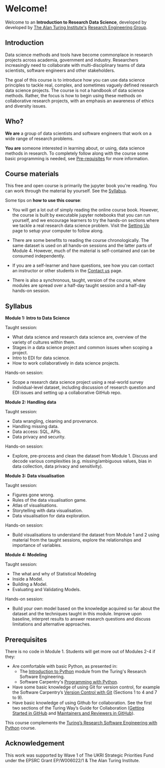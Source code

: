 # Welcome!

Welcome to an **Introduction to Research Data Science**, developed by
developed by [The Alan Turing Institute's](https://www.turing.ac.uk/) 
[Research Engineering Group](https://www.turing.ac.uk/research-engineering).


## Introduction

Data science methods and tools have become commonplace in research projects across academia, government and industry. Researchers increasingly need to collaborate with multi-disciplinary teams of data scientists, software engineers and other stakeholders.

The goal of this course is to introduce how you can use data science principles to tackle real, complex, and sometimes vaguely defined research data science projects. The course is not a handbook of data science methods. Rather, the focus is how to begin using these methods on collaborative research projects, with an emphasis an awareness of ethics and diversity issues.


## Who? 

**We are** a group of data scientists and software engineers that work on a wide range of research problems.

**You are** someone interested in learning about, or using, data science methods in research. To completely follow along with the course some basic programming is needed, see [Pre-requisites](#prerequisites) for more information.



## Course materials

This free and open course is primarily the jupyter book you're reading. You can work through the material by yourself. See the [Syllabus](#syllabus).


Some tips on **how to use this course**:

- You will get a lot out of simply reading the online course book. However, the course is built by executable jupyter notebooks that you can run yourself, and we encourage learners to try the hands-on sections where we tackle a real research data science problem. Visit the [Setting Up]() page to setup your computer to follow along.

- There are some benefits to reading the course chronologically. The same dataset is used on all hands-on sessions and the latter parts of Module 4. However, much of the material is self-contained and can be consumed independently. 


- If you are a self-learner and have questions, see how you can contact an instructor or other students in the [Contact us]() page.


- There is also a synchronous, taught, version of the course, where modules are spread over a half-day taught session and a half-day hands-on session. 


## Syllabus

**Module 1: Intro to Data Science**

Taught session: 
- What data science and research data science are, overview of the variety of cultures within them.
- Stages in a data science project and common issues when scoping a project.
- Intro to EDI for data science.
- How to work collaboratively in data science projects.

Hands-on session:
- Scope a research data science project using a real-world survey individual-level dataset, including discussion of research question and EDI issues and setting up a collaborative GitHub repo.

**Module 2: Handling data**

Taught session:
- Data wrangling, cleaning and provenance.
- Handling missing data.
- Data access: SQL, APIs.
- Data privacy and security.

Hands-on session:
- Explore, pre-process and clean the dataset from Module 1. Discuss and decode various complexities (e.g. missing/ambiguous values, bias in data collection, data privacy and sensitivity).

**Module 3: Data visualisation**

Taught session:
- Figures gone wrong.
- Rules of the data visualisation game.
- Atlas of visualisations.
- Storytelling with data visualisation.
- Data visualisation for data exploration.

Hands-on session:
- Build visualisations to understand the dataset from Module 1 and 2 using material from the taught sessions, explore the relationships and importance of variables.

**Module 4: Modeling**

Taught session:
- The what and why of Statistical Modeling
- Inside a Model.
- Building a Model.
- Evaluating and Validating Models.

Hands-on session:
- Build your own model based on the knowledge acquired so far about the dataset and the techniques taught in this module. Improve upon baseline, interpret results to answer research questions and discuss limitations and alternative approaches.


## Prerequisites

There is no code in Module 1. Students will get more out of Modules 2-4 if they:

- Are comfortable with basic Python, as presented in:
  - The [Introduction to Python](https://alan-turing-institute.github.io/rse-course/html/module01_introduction_to_python/index.html) module from the Turing's Research Software Engineering.
  - Software Carpentry's [Programming with Python](https://swcarpentry.github.io/python-novice-inflammation/).
- Have some basic knowledge of using Git for version control, for example the Software Carpentry’s [Version Control with Git](https://swcarpentry.github.io/git-novice/) (Sections 1 to 4 and 7 to 9).
- Have basic knowledge of using Github for collaboration. See the first two sections of the Turing Way’s Guide for Collaboration ([Getting Started in GitHub](https://the-turing-way.netlify.app/collaboration/github-novice.html) and [Maintainers and Reviewers in GitHub](https://the-turing-way.netlify.app/collaboration/maintain-review.html)).


This course complements the [Turing’s Research Software Engineering with Python](https://alan-turing-institute.github.io/rse-course/) course.


## Acknowledgement
This work was supported by Wave 1 of The UKRI Strategic Priorities Fund under the EPSRC Grant EP/W006022/1 & The Alan Turing Institute.

